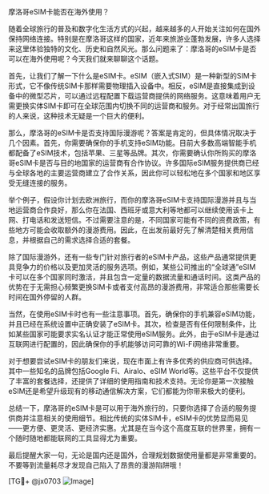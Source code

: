 摩洛哥eSIM卡能否在海外使用？

随着全球旅行的普及和数字化生活方式的兴起，越来越多的人开始关注如何在国外保持网络连接。特别是在摩洛哥这样的国家，近年来旅游业蓬勃发展，许多人选择来这里体验独特的文化、历史和自然风光。那么问题来了：摩洛哥的eSIM卡是否可以在海外使用呢？今天我们就来聊聊这个话题。

首先，让我们了解一下什么是eSIM卡。eSIM（嵌入式SIM）是一种新型的SIM卡形式，它不像传统SIM卡那样需要物理插入设备中。相反，eSIM是直接集成到设备中的微型芯片，可以通过远程配置下载运营商提供的网络服务。这意味着用户无需更换实体SIM卡即可在全球范围内切换不同的运营商和服务。对于经常出国旅行的人来说，这种技术无疑是一个巨大的便利。

那么，摩洛哥的eSIM卡是否支持国际漫游呢？答案是肯定的，但具体情况取决于几个因素。首先，你需要确保你的手机支持eSIM功能。目前大多数高端智能手机都配备了eSIM技术，包括苹果、三星等品牌。其次，你需要确认你所购买的摩洛哥eSIM卡是否与目的地国家的运营商有合作协议。许多国际eSIM服务提供商已经与全球各地的主要运营商建立了合作关系，因此你可以轻松地在多个国家和地区享受无缝连接的服务。

举个例子，假设你计划去欧洲旅行，而你的摩洛哥eSIM卡支持国际漫游并且与当地运营商合作良好，那么你在法国、西班牙或意大利等地都可以继续使用该卡上网、打电话和发送短信。不过需要注意的是，不同国家可能有不同的资费政策，有些地方可能会收取额外的漫游费用。因此，在出发前最好先了解清楚相关费用信息，并根据自己的需求选择合适的套餐。

除了国际漫游外，还有一些专门针对旅行者的eSIM卡产品，这些产品通常提供更具竞争力的价格以及更加灵活的服务选项。例如，某些公司推出的“全球通”eSIM卡可以在多个国家同时激活，并且包含一定量的数据流量和通话时间。这类产品的优势在于无需担心频繁更换SIM卡或者支付高昂的漫游费用，非常适合那些需要长时间在国外停留的人群。

当然，在使用eSIM卡时也有一些注意事项。首先，确保你的手机兼容eSIM功能，并且已经在系统设置中正确安装了eSIM卡。其次，检查是否有任何限制条件，比如某些国家可能要求实名认证才能正常使用eSIM服务。此外，由于eSIM卡是通过互联网进行配置的，因此确保你的手机能够访问可靠的Wi-Fi网络非常重要。

对于想要尝试eSIM卡的朋友们来说，现在市面上有许多优秀的供应商可供选择。其中一些知名的品牌包括Google Fi、Airalo、eSIM World等。这些平台不仅提供了丰富的套餐选择，还提供了详细的使用指南和技术支持。无论你是第一次接触eSIM还是希望升级现有的移动通信解决方案，它们都能为你带来极大的便利。

总结一下，摩洛哥的eSIM卡是可以用于海外旅行的，只要你选择了合适的服务提供商并注意相关的使用细节。相比传统的实体SIM卡，eSIM卡的优势显而易见——更方便、更灵活、更经济实惠。尤其是在当今这个高度互联的世界里，拥有一个随时随地都能联网的工具显得尤为重要。

最后提醒大家一句，无论是国内还是国外，合理规划数据使用量都是非常重要的。不要等到流量耗尽才发现自己陷入了昂贵的漫游陷阱哦！

[TG💪+ @jx0703 ![Image](https://github.com/user-attachments/assets/dbca1d08-cadb-493c-b0ec-ad6f7a83f270)]